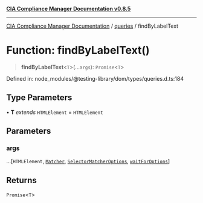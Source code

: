 [**CIA Compliance Manager Documentation v0.8.5**](../../../README.md)

***

[CIA Compliance Manager Documentation](../../../globals.md) / [queries](../README.md) / findByLabelText

# Function: findByLabelText()

> **findByLabelText**\<`T`\>(...`args`): `Promise`\<`T`\>

Defined in: node\_modules/@testing-library/dom/types/queries.d.ts:184

## Type Parameters

• **T** *extends* `HTMLElement` = `HTMLElement`

## Parameters

### args

...\[`HTMLElement`, [`Matcher`](../../../type-aliases/Matcher.md), [`SelectorMatcherOptions`](../../queryHelpers/interfaces/SelectorMatcherOptions.md), [`waitForOptions`](../../../interfaces/waitForOptions.md)\]

## Returns

`Promise`\<`T`\>
